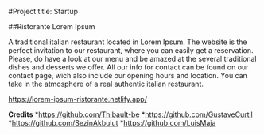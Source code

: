 #Project title: Startup

##Ristorante Lorem Ipsum

A traditional italian restaurant located in Lorem Ipsum.
The website is the perfect invitation to our restaurant, where you can easily get a reservation.
Please, do have a look at our menu and be amazed at the several traditional dishes and desserts we offer.
All our info for contact can be found on our contact page, wich also include our opening hours and location.
You can take in the atmosphere of a  real authentic italian restaurant.

https://lorem-ipsum-ristorante.netlify.app/

**Credits**
*https://github.com/Thibault-be
*https://github.com/GustaveCurtil
*https://github.com/SezinAkbulut
*https://github.com/LuisMaja
